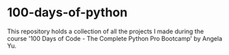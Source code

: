 # 100-days-of-python
This repository holds a collection of all the projects I made during the course '100 Days of Code - The Complete Python Pro Bootcamp' by Angela Yu.
